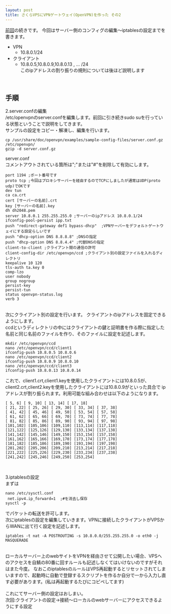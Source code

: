 ```yaml
---
layout: post
title: さくらVPSにVPNゲートウェイ(OpenVPN)を作った その2
---
```

[前回](http://3nawa-kun.github.io/ovpn1/)の続きです。
今回はサーバー側のコンフィグの編集〜iptablesの設定までを書きます。

+ VPN
  - 10.8.0.1/24
+ クライアント
  - 10.8.0.5,10.8.0.9,10.8.0.13 , ... /24<br>
このipアドレスの割り振りの規則については後ほど説明します
<br>


## 手順


2.server.confの編集 <br>
/etc/openvpnのserver.confを編集します。前回に引き続きsudo suを行っている状態ということで説明をしてきます。<br>
サンプルの設定をコピー・解凍し、編集を行います。<br>

```linux
cp /usr/share/doc/openvpn/examples/sample-config-files/server.conf.gz /etc/openvpn/
gzip -d server.conf.gz
```
server.conf<br>
コメントアウトされている箇所は";"または"#"を削除して有効にします。

```linux
port 1194 ;ポート番号です
proto tcp ;今回はプロキシサーバーを経由するのでTCPにしましたが通常はUDP(proto udp)でOKです
dev tun
ca ca.crt
cert [サーバーの名前].crt
key [サーバーの名前].key
dh dh2048.pem
server 10.8.0.1 255.255.255.0 ;サーバーのipアドレス 10.8.0.1/24
ifconfig-pool-persist ipp.txt
push "redirect-gateway def1 bypass-dhcp"  ;VPNサーバーをデフォルトゲートウェイにする設定らしいです
push "dhcp-option DNS 8.8.8.8" ;DNSの指定
push "dhcp-option DNS 8.8.4.4" ;代替DNSの指定
client-to-client ;クライアント間の通信の許可
client-config-dir /etc/openvpn/ccd ;クライアント別の設定ファイルを入れるディレクトリ
keepalive 10 120
tls-auth ta.key 0
comp-lzo
user nobody  
group nogroup 
persist-key
persist-tun
status openvpn-status.log
verb 3
``` 

<br>
次にクライアント別の設定を行います。 クライアントのipアドレスを固定できるようにします。<br>
ccdというディレクトリの中にはクライアントの鍵と証明書を作る際に指定した名前と同じ名前のファイルを作り、そのファイルに設定を記述します。<br>

```linux
mkdir /etc/openvpn/ccd
nano /etc/openvpn/ccd/client1
ifconfig-push 10.8.0.5 10.8.0.6
nano /etc/openvpn/ccd/client2
ifconfig-push 10.8.0.9 10.8.0.10
nano /etc/openvpn/ccd/client3
ifconfig-push 10.8.0.13 10.8.0.14
```
これで、client1.crt,client1.keyを使用したクライアントには10.8.0.5が、client2.crt,client2.keyを使用したクライアントには10.8.0.9がといった具合で
ipアドレスが割り振られます。利用可能な組み合わせは以下のようになります。<br>

```linux
[ 5, 6] [ 9, 10] [ 13, 14] [ 17, 18]
[ 21, 22] [ 25, 26] [ 29, 30] [ 33, 34] [ 37, 38]
[ 41, 42] [ 45, 46] [ 49, 50] [ 53, 54] [ 57, 58]
[ 61, 62] [ 65, 66] [ 69, 70] [ 73, 74] [ 77, 78]
[ 81, 82] [ 85, 86] [ 89, 90] [ 93, 94] [ 97, 98]
[101,102] [105,106] [109,110] [113,114] [117,118]
[121,122] [125,126] [129,130] [133,134] [137,138]
[141,142] [145,146] [149,150] [153,154] [157,158]
[161,162] [165,166] [169,170] [173,174] [177,178]
[181,182] [185,186] [189,190] [193,194] [197,198]
[201,202] [205,206] [209,210] [213,214] [217,218]
[221,222] [225,226] [229,230] [233,234] [237,238]
[241,242] [245,246] [249,250] [253,254]
```
<br>

3.iptablesの設定<br>
まずは<br>

```linux
nano /etc/sysctl.conf
 net.ipv4.ip_forward=1  ;#を消去し保存
sysctl -p
```

でパケットの転送を許可します。
<br>
次にiptablesの設定を編集していきます。VPNに接続したクライアントがVPSからWANに出て行く設定を記述します。

```linux
iptables -t nat -A POSTROUTING -s 10.8.0.0/255.255.255.0 -o eth0 -j MASQUERADE
```

<br>
ローカルサーバー上のwebサイトをVPNを経由させて公開したい場合、VPSへのアクセスを自鯖の80番に回すルールも記述しなくてはいけないのですがそれはまた今度。
なおこのiptablesのルールはVPS再起動するとリセットされてしまいますので、起動時に自動で登録するスクリプトを作るか自分で一から入力し直す必要があります。(私は再起動するたびにコピペしてます)
<br>
<br>
これにてサーバー側の設定はおしまい。<br>
次回:クライアントの設定→接続〜ローカルのwebサーバーにアクセスできるようにする設定



